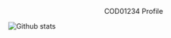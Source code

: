 <fonts><center>COD01234 Profile</center></fonts>


![Github stats](https://github-readme-stats.vercel.app/api?username=cod01234&theme=highcontrast&show_icons=true&count_private=true)
